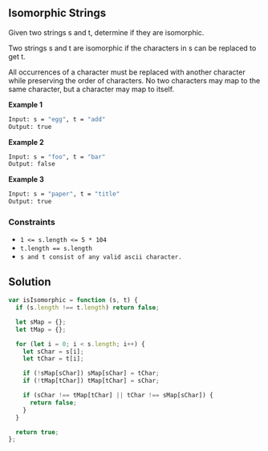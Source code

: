 ## Isomorphic Strings

Given two strings s and t, determine if they are isomorphic.

Two strings s and t are isomorphic if the characters in s can be replaced to get t.

All occurrences of a character must be replaced with another character while preserving the order of characters. No two characters may map to the same character, but a character may map to itself.

**Example 1**

```bash
Input: s = "egg", t = "add"
Output: true
```

**Example 2**

```bash
Input: s = "foo", t = "bar"
Output: false
```

**Example 3**

```bash
Input: s = "paper", t = "title"
Output: true
```

### Constraints

- `1 <= s.length <= 5 * 104`
- `t.length == s.length`
- `s and t consist of any valid ascii character.`

## Solution

```javascript
var isIsomorphic = function (s, t) {
  if (s.length !== t.length) return false;

  let sMap = {};
  let tMap = {};

  for (let i = 0; i < s.length; i++) {
    let sChar = s[i];
    let tChar = t[i];

    if (!sMap[sChar]) sMap[sChar] = tChar;
    if (!tMap[tChar]) tMap[tChar] = sChar;

    if (sChar !== tMap[tChar] || tChar !== sMap[sChar]) {
      return false;
    }
  }

  return true;
};
```
